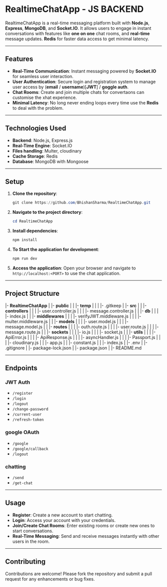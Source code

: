 # RealtimeChatApp - **JS BACKEND**
RealtimeChatApp is a real-time messaging platform built with **Node.js**, **Express**, **MongoDB**, and **Socket.IO**. It allows users to engage in instant conversations with features like **one on one** chat rooms, and **real-time** message updates. **Redis** for faster data access to get minimal latency.

---

## Features
- **Real-Time Communication**: Instant messaging powered by **Socket.IO** for seamless user interaction.
- **User Authentication**: Secure login and registration system to manage user access by (**email** / **username**)[**JWT**] / **goggle auth**.
- **Chat Rooms**: Create and join multiple chats for convertaons can customise the xhat experience.
- **Minimal Latency**: No long never ending loops every time use the **Redis** to deal with the problem.

---

## Technologies Used
- **Backend**: Node.js, Express.js
- **Real-Time Engine**: Socket.IO
- **Files handling**: Multer, cloudinary
- **Cache Storage**: Redis
- **Database**: MongoDB with Mongoose

---

## Setup
1. **Clone the repository**:
   ```powershell
   git clone https://github.com/BhishanSharma/RealtimeChatApp.git
   ```
2. **Navigate to the project directory**:
   ```powershell
   cd RealtimeChatApp
   ```
3. **Install dependencies**:
   ```powershell
   npm install
   ```
4. **To Start the application for development**:
   ```powershell
   npm run dev
   ```
5. **Access the application**:
   Open your browser and navigate to `http://localhost:<PORT>` to use the chat application.

---

## Project Structure
|- **RealtimeChatApp**
|   |- **public**
|   |   |- **temp**
|   |   |   |- .gitkeep
|   |- **src**
|   |   |- **controllers**
|   |   |   |- user.controller.js
|   |   |   |- message.controller.js
|   |   |- **db**
|   |   |   |- index.js
|   |   |- **middlewares**
|   |   |   |- verifyJWT.middleware.js
|   |   |   |- multer.middleware.js
|   |   |- **models**
|   |   |   |- user.model.js
|   |   |   |- message.model.js
|   |   |- **routes**
|   |   |   |- outh.route.js
|   |   |   |- user.route.js
|   |   |   |- message.route.js
|   |   |- **sockets**
|   |   |   |- io.js
|   |   |   |- socket.js
|   |   |- **utils**
|   |   |   |- ApiError.js
|   |   |   |- ApiResponse.js
|   |   |   |- asyncHandler.js
|   |   |   |- Passport.js
|   |   |   |- cloudinary.js
|   |   |- app.js
|   |   |- constant.js
|   |   |- index.js
|   |- .env
|   |- .gitignore
|   |- package-lock.json
|   |- package.json
|   |- README.md

---

## Endpoints
### JWT Auth
- `/register`
- `/login`
- `/logout`
- `/change-password`
- `/current-user`
- `/refresh-token`
### google OAuth
- `/google`
- `/google/callback`
- `/logout`
### chatting
- `/send`
- `/get-chat`

---

## Usage
- **Register**: Create a new account to start chatting.
- **Login**: Access your account with your credentials.
- **Join/Create Chat Rooms**: Enter existing rooms or create new ones to start conversations.
- **Real-Time Messaging**: Send and receive messages instantly with other users in the room.

---

## Contributing
Contributions are welcome! Please fork the repository and submit a pull request for any enhancements or bug fixes.